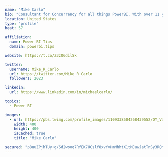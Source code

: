 ```yaml
---
name: "Mike Carlo"
bio: "Consultant for Concurrency for all things PowerBI. With over 11 years of data experience I'm making waves by deploying PowerBI into local Milwaukee Companies."
location: United States
type: "profile"
heat: 57

affiliation:
  name: Power BI Tips
  domain: powerbi.tips

website: https://t.co/Z3zO6dilSk

twitter:
  username: Mike_R_Carlo
  url: https://twitter.com/Mike_R_Carlo
  followers: 2023

linkedin:
  url: https://www.linkedin.com/in/michaelcarlo/

topics:
  - Power BI

images:
  - url: https://pbs.twimg.com/profile_images/1109338504268439552/OY_Va867_400x400.jpg
    width: 400
    height: 400
    isCached: true
    title: "Mike Carlo"

secured: "p8uuZPjhTUy+g/Sd2wooq7RfEK7UCslf8xvYvHmMhhtX1tMJuwJatTnSy3RQYLA16TumeA33CaEwT1Tt3Cb32Hw3PVxZtWYm0vgnnyySWaGHFlGqNo1dwv+HgsgwskHWkijlRgEfDuc87ofk3WWbxV3OKb0YJLB0nRrGWnzWJSEuN5Nt+i9J6swqhzyEd6HYvf4N+Zvxp7YeRGv5ElfQKohbONRysq97ypc9k405c3WffDq4rU/AuPg31g1jz4j3TeVozzQmq17J70zekcbQBK2/01KcBqyjwXtGPEblx9vit53PIYGdcQ1D+u6EWiRcfdCQ3DwiM6zNy50BaaqdQJBFiuvH6XlGdcTmTku+LbweJLFiRBmCpHIaMaV2Tszb8CSB1er7JIr+MJzfFN8ZrrwAXgHZghtkJoOtxtdGd1g=;dEMmiiejS6943pDbVLLRLQ=="
---
```


